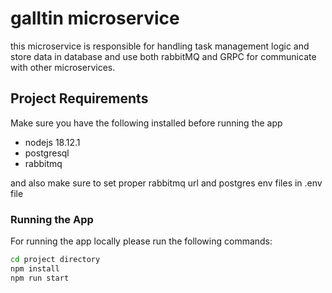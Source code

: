 # galltin microservice

this microservice is responsible for handling task management logic and store data in database and use both rabbitMQ and GRPC for communicate with other microservices.

## Project Requirements

Make sure you have the following installed before running the app

- nodejs 18.12.1
- postgresql
- rabbitmq

and also make sure to set proper rabbitmq url and postgres env files in .env file

### Running the App

For running the app locally please run the following commands:

```bash
cd project directory
npm install
npm run start
```
